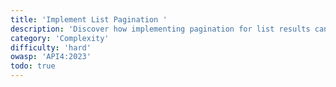 ```yaml
---
title: 'Implement List Pagination '
description: 'Discover how implementing pagination for list results can lead to optimized database performance and resource usage.'
category: 'Complexity'
difficulty: 'hard'
owasp: 'API4:2023'
todo: true
---
```

